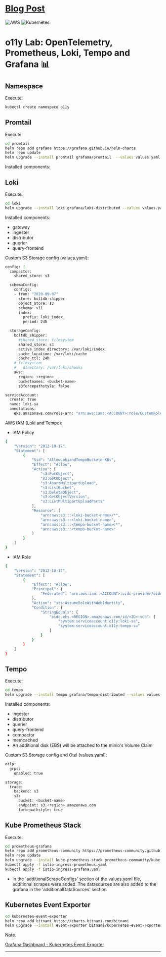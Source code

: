 # [Blog Post](https://dev.to/aws-builders/o11y-opentelemetry-prometheus-loki-e-tempo-no-eks-lab-session-2o4b)

![AWS](https://img.shields.io/badge/AWS-%23FF9900.svg?style=for-the-badge&logo=amazon-aws&logoColor=white)
![Kubernetes](https://img.shields.io/badge/kubernetes-%23326ce5.svg?style=for-the-badge&logo=kubernetes&logoColor=white)

# o11y Lab: OpenTelemetry, Prometheus, Loki, Tempo and Grafana 📊

## Namespace

Execute:

```sh
kubectl create namespace o11y
```

## Promtail

Execute:

```sh
cd promtail
helm repo add grafana https://grafana.github.io/helm-charts
helm repo update
helm upgrade --install promtail grafana/promtail  --values values.yaml -n o11y
```

Installed components:

## Loki

Execute:

```sh
cd loki
helm upgrade --install loki grafana/loki-distributed --values values.yaml -n o11y
```

Installed components:
* gateway
* ingester
* distributor
* querier
* query-frontend

Custom S3 Storage config (values.yaml):

```sh
config: |
  compactor:
    shared_store: s3
```

```sh
  schemaConfig:
    configs:
    - from: "2020-09-07"
      store: boltdb-shipper
      object_store: s3
      schema: v11
      index:
        prefix: loki_index_
        period: 24h
```

```sh
  storageConfig:
    boltdb_shipper:
      #shared_store: filesystem
      shared_store: s3
      active_index_directory: /var/loki/index
      cache_location: /var/loki/cache
      cache_ttl: 24h
    # filesystem:
    #   directory: /var/loki/chunks
    aws:
      region: <region>
      bucketnames: <bucket-name>
      s3forcepathstyle: false
```

```sh
serviceAccount:
  create: true
  name: loki-sa
  annotations:
    eks.amazonaws.com/role-arn: "arn:aws:iam::<ACCOUNT>:role/CustomRoleTempoandLokionK8s"
```

AWS IAM (Loki and Tempo):

- IAM Policy
```sh
{
    "Version": "2012-10-17",
    "Statement": [
        {
            "Sid": "AllowLokiandTempoBucketonK8s",
            "Effect": "Allow",
            "Action": [
                "s3:PutObject",
                "s3:GetObject",
                "s3:AbortMultipartUpload",
                "s3:ListBucket",
                "s3:DeleteObject",
                "s3:GetObjectVersion",
                "s3:ListMultipartUploadParts"
            ],
            "Resource": [
                "arn:aws:s3:::<loki-bucket-name>/*",
                "arn:aws:s3:::<loki-bucket-name>",
                "arn:aws:s3:::<tempo-bucket-name>/*",
                "arn:aws:s3:::<tempo-bucket-name>"
            ]
        }
    ]
}
```

- IAM Role
```sh
{
    "Version": "2012-10-17",
    "Statement": [
        {
            "Effect": "Allow",
            "Principal": {
                "Federated": "arn:aws:iam::<ACCOUNT>:oidc-provider/oidc.eks.<REGION>.amazonaws.com/id/<ID>"
            },
            "Action": "sts:AssumeRoleWithWebIdentity",
            "Condition": {
                "StringEquals": {
                    "oidc.eks.<REGION>.amazonaws.com/id/<ID>:sub": [
                        "system:serviceaccount:o11y:loki-sa",
                        "system:serviceaccount:o11y:tempo-sa"
                    ]
                }
            }
        }
    ]
}
```

## Tempo

Execute:

```sh
cd tempo
helm upgrade --install tempo grafana/tempo-distributed --values values.yaml -n o11y
```

Installed components:
* ingester
* distributor
* querier
* query-frontend
* compactor
* memcached
* An additional disk (EBS) will be attached to the minio's Volume Claim

Custom S3 Storage config and Otel (values.yaml):

```sh
otlp:
  grpc:
    enabled: true

storage:
  trace:
    backend: s3
    s3:
      bucket: <bucket-name>
      endpoint: s3.<region>.amazonaws.com
      forcepathstyle: true
```

## Kube Prometheus Stack

Execute:

```sh
cd prometheus-grafana
helm repo add prometheus-community https://prometheus-community.github.io/helm-charts
helm repo update
helm upgrade --install kube-prometheus-stack prometheus-community/kube-prometheus-stack --values values.yaml -n o11y
kubectl apply -f istio-ingress-prometheus.yaml
kubectl apply -f istio-ingress-grafana.yaml
```

* In the 'additionalScrapeConfigs' section of the values.yaml file, additional scrapes were added. The datasources are also added to the grafana in the 'additionalDataSources' section

## Kubernetes Event Exporter

```sh
cd kubernetes-event-exporter
helm repo add bitnami https://charts.bitnami.com/bitnami
helm upgrade --install event-exporter bitnami/kubernetes-event-exporter --values values.yaml -n o11y
```

> [!NOTE]
> [Grafana Dashboard - Kubernetes Event Exporter](./kubernetes-event-exporter/kubernetes-event-exporter-dashboard.json)

---
